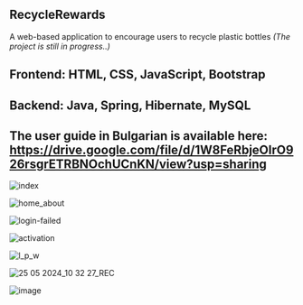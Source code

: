 ## RecycleRewards
A web-based application to encourage users to recycle plastic bottles
_(The project is still in progress..)_

## Frontend: HTML, CSS, JavaScript, Bootstrap

## Backend: Java, Spring, Hibernate, MySQL

## The user guide in Bulgarian is available here: https://drive.google.com/file/d/1W8FeRbjeOIrO926rsgrETRBNOchUCnKN/view?usp=sharing 

![index](https://github.com/runikolov01/RecycleRewards/assets/45116925/4899f371-bd0f-4d8b-9ac1-d5c132104ac0)

![home_about](https://github.com/runikolov01/RecycleRewards/assets/45116925/28c9ed3b-3761-4ef1-9a36-e895a32ec7f2)

![login-failed](https://github.com/runikolov01/RecycleRewards/assets/45116925/ccaa181d-ed7b-4478-a239-9840b2b2ba09)

![activation](https://github.com/runikolov01/RecycleRewards/assets/45116925/56c4d322-2161-4af9-8601-1c14300e92fd)

![l_p_w](https://github.com/runikolov01/RecycleRewards/assets/45116925/aaab0221-88eb-40f9-8db5-22ea39ed1dc5)

![25 05 2024_10 32 27_REC](https://github.com/runikolov01/RecycleRewards/assets/45116925/8492caf1-7d31-415c-9b56-f9c2c8232923)


![image](https://github.com/runikolov01/RecycleRewards/assets/45116925/f6b1a75e-8c62-4ca3-adcc-13225b9f42d3)
